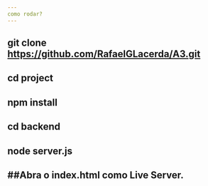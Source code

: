 ```yaml
---
como rodar?
---
```

git clone https://github.com/RafaelGLacerda/A3.git
-
cd project
-
npm install
-
cd backend
-
node server.js
---
##Abra o index.html como Live Server.
---
